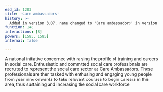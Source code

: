 ```yaml
---
esd_id: 1283
title: "Care ambassadors"
history: >-
  Added in version 3.07. name changed to 'Care ambassadors' in version 4.00.
function: 148
interactions: [8]
powers: [1585, 1585]
internal: false

---
```


A national initiative concerned with raising the profile of training and careers in social care. Enthusiastic and committed social care professionals are recruited to represent the social care sector as Care Ambassadors. These professionals are then tasked with enthusing and engaging young people from year nine onwards to take relevant courses to begin careers in this area, thus sustaining and increasing the social care workforce

